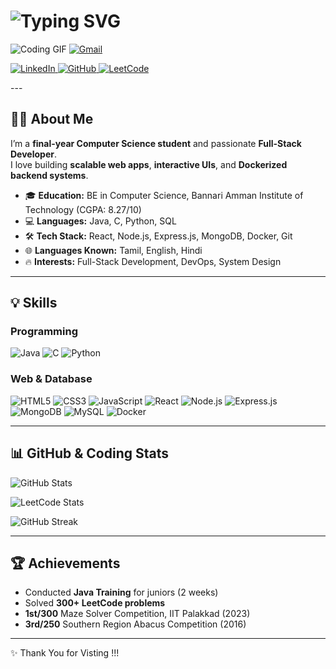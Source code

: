 # <img src="https://readme-typing-svg.herokuapp.com?font=Fira+Code&size=50&color=0078D7&center=true&vCenter=true&width=900&lines=Hi+%F0%9F%91%8B,+I'm+Prasanna+Kumar" alt="Typing SVG" />

![Coding GIF](https://media4.giphy.com/media/v1.Y2lkPTc5MGI3NjExM2dpNjRyOWJpbDB6NHdjOTJib2ZpY2pwc3R5NmJpZHBqZnEyZzZ5YiZlcD12MV9pbnRlcm5hbF9naWZfYnlfaWQmY3Q9Zw/qgQUggAC3Pfv687qPC/giphy.gif)
<a href="mailto:prasannakumarmofficial@gmail.com" target="_blank">
<img src="https://img.shields.io/badge/Gmail-%23D14836.svg?&style=for-the-badge&logo=gmail&logoColor=white" alt="Gmail"/>
</a>

<p align="left">
  <a href="https://linkedin.com/in/prasanna-kumar-m-346694273/" target="_blank">
    <img src="https://img.shields.io/badge/linkedin-%230077B5.svg?&style=for-the-badge&logo=linkedin&logoColor=white" alt="LinkedIn"/>
  </a>
  <a href="https://github.com/PrasannaKumar-official" target="_blank">
    <img src="https://img.shields.io/badge/GitHub-%23121011.svg?&style=for-the-badge&logo=github&logoColor=white" alt="GitHub"/>
  </a>
  <a href="https://leetcode.com/u/prasannakumarmofficial/" target="_blank">
    <img src="https://img.shields.io/badge/LeetCode-000000?style=for-the-badge&logo=LeetCode&logoColor=yellow" alt="LeetCode"/>
  </a>
</p>
---

## 👨‍💻 About Me
I’m a **final-year Computer Science student** and passionate **Full-Stack Developer**.  
I love building **scalable web apps**, **interactive UIs**, and **Dockerized backend systems**.

- 🎓 **Education:** BE in Computer Science, Bannari Amman Institute of Technology (CGPA: 8.27/10)  
- 💻 **Languages:** Java, C, Python, SQL  
- 🛠️ **Tech Stack:** React, Node.js, Express.js, MongoDB, Docker, Git  
- 🌐 **Languages Known:** Tamil, English, Hindi  
- 🔥 **Interests:** Full-Stack Development, DevOps, System Design  

---

## 💡 Skills

### Programming
![Java](https://img.shields.io/badge/Java-ED8B00?style=for-the-badge&logo=java&logoColor=white) 
![C](https://img.shields.io/badge/C-00599C?style=for-the-badge&logo=c&logoColor=white) 
![Python](https://img.shields.io/badge/Python-3776AB?style=for-the-badge&logo=python&logoColor=white) 


### Web & Database
![HTML5](https://img.shields.io/badge/HTML5-E34F26?style=for-the-badge&logo=html5&logoColor=white) 
![CSS3](https://img.shields.io/badge/CSS3-1572B6?style=for-the-badge&logo=css3&logoColor=white) 
![JavaScript](https://img.shields.io/badge/JavaScript-F7DF1E?style=for-the-badge&logo=javascript&logoColor=black) 
![React](https://img.shields.io/badge/React-61DAFB?style=for-the-badge&logo=react&logoColor=black) 
![Node.js](https://img.shields.io/badge/Node.js-339933?style=for-the-badge&logo=node.js&logoColor=white) 
![Express.js](https://img.shields.io/badge/Express.js-000000?style=for-the-badge&logo=express&logoColor=white) 
![MongoDB](https://img.shields.io/badge/MongoDB-47A248?style=for-the-badge&logo=mongodb&logoColor=white) 
![MySQL](https://img.shields.io/badge/MySQL-4479A1?style=for-the-badge&logo=mysql&logoColor=white) 
![Docker](https://img.shields.io/badge/Docker-2496ED?style=for-the-badge&logo=docker&logoColor=white) 

---

## 📊 GitHub & Coding Stats

![GitHub Stats](https://github-readme-stats.vercel.app/api?username=PrasannaKumar-official&show_icons=true&theme=light&hide_border=false&count_private=true)

![LeetCode Stats](https://leetcard.jacoblin.cool/prasannakumarmofficial?ext=heatmap&theme=light&font=Source_Code_Pro&width=600&height=300&radius=15)

![GitHub Streak](https://github-readme-streak-stats.herokuapp.com/?user=PrasannaKumar-official&theme=light&hide_border=false)


---

## 🏆 Achievements
- Conducted **Java Training** for juniors (2 weeks)  
- Solved **300+ LeetCode problems**  
- **1st/300** Maze Solver Competition, IIT Palakkad (2023)  
- **3rd/250** Southern Region Abacus Competition (2016)  

---

✨ Thank You for Visting !!!
